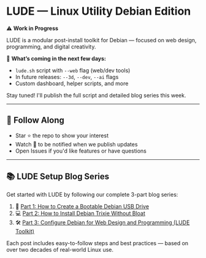 # LUDE — Linux Utility Debian Edition

⚠️ **Work in Progress**

LUDE is a modular post-install toolkit for Debian — focused on web design, programming, and digital creativity.

🎯 **What’s coming in the next few days:**
- `lude.sh` script with `--web` flag (web/dev tools)
- In future releases: `--3d`, `--dev`, `--ai` flags
- Custom dashboard, helper scripts, and more

Stay tuned! I'll publish the full script and detailed blog series this week.

---

## 🚀 Follow Along

- Star ⭐ the repo to show your interest
- Watch 👀 to be notified when we publish updates
- Open Issues if you'd like features or have questions

---

## 📚 LUDE Setup Blog Series

Get started with LUDE by following our complete 3-part blog series:

1. 🔧 [Part 1: How to Create a Bootable Debian USB Drive](https://ernstrenner.com/members/how-to-create-a-bootable-debian-linux-usb-drive-beginner-guide/)
2. 💻 [Part 2: How to Install Debian Trixie Without Bloat](https://ernstrenner.com/members/how-to-install-debian-trixie-without-bloat-minimal-install-guide/)
3. 🛠️ [Part 3: Configure Debian for Web Design and Programming (LUDE Toolkit)](https://ernstrenner.com/members/how-to-configure-debian-trixie-for-web-design-and-programming/)

Each post includes easy-to-follow steps and best practices — based on over two decades of real-world Linux use.
